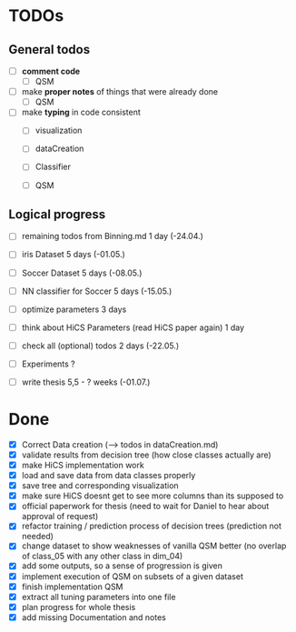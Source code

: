 # TODOs

## General todos

* [ ] __comment code__
  * [ ] QSM
* [ ] make __proper notes__ of things that were already done
  * [ ] QSM
* [ ] make __typing__ in code consistent
  * [ ] visualization
  * [ ] dataCreation
  * [ ] Classifier
  * [ ] QSM


## Logical progress

* [ ] remaining todos from Binning.md                             1 day   (-24.04.)
* [ ] iris Dataset                                                5 days  (-01.05.)
* [ ] Soccer Dataset                                              5 days  (-08.05.)
* [ ] NN classifier for Soccer                                    5 days  (-15.05.)
* [ ] optimize parameters                                         3 days  
* [ ] think about HiCS Parameters (read HiCS paper again)         1 day
* [ ] check all (optional) todos                                  2 days  (-22.05.)
* [ ] Experiments                                                 ?
* [ ] write thesis                                                5,5 - ? weeks (-01.07.)



# Done

* [x] Correct Data creation (--> todos in dataCreation.md)
* [x] validate results from decision tree (how close classes actually are)
* [x] make HiCS implementation work
* [x] load and save data from data classes properly
* [x] save tree and corresponding visualization
* [x] make sure HiCS doesnt get to see more columns than its supposed to
* [x] official paperwork for thesis (need to wait for Daniel to hear about
approval of request)
* [x] refactor training / prediction process of decision trees (prediction not
needed)
* [x] change dataset to show weaknesses of vanilla QSM better (no overlap of
class_05 with any other class in dim_04)
* [x] add some outputs, so a sense of progression is given
* [x] implement execution of QSM on subsets of a given dataset
* [x] finish implementation QSM
* [x] extract all tuning parameters into one file
* [x] plan progress for whole thesis
* [x] add missing Documentation and notes